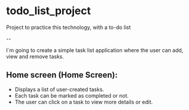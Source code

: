 # todo_list_project

Project to practice this technology, with a to-do list

--

I`m going to create a simple task list application where the user can add, view and remove tasks.

##  Home screen (Home Screen):

- Displays a list of user-created tasks.
- Each task can be marked as completed or not.
- The user can click on a task to view more details or edit.
